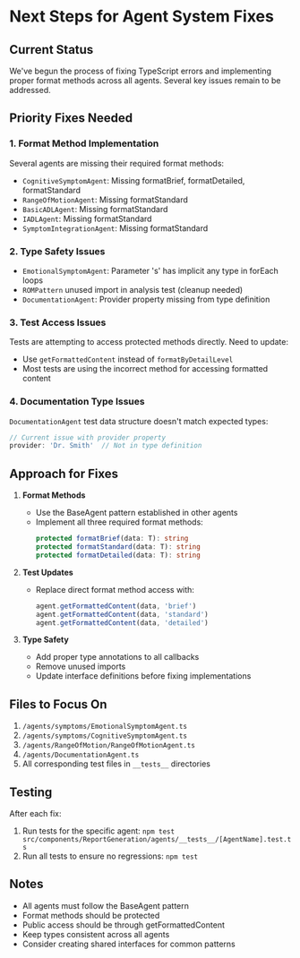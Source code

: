 # Next Steps for Agent System Fixes

## Current Status
We've begun the process of fixing TypeScript errors and implementing proper format methods across all agents. Several key issues remain to be addressed.

## Priority Fixes Needed

### 1. Format Method Implementation
Several agents are missing their required format methods:
- `CognitiveSymptomAgent`: Missing formatBrief, formatDetailed, formatStandard
- `RangeOfMotionAgent`: Missing formatStandard
- `BasicADLAgent`: Missing formatStandard
- `IADLAgent`: Missing formatStandard
- `SymptomIntegrationAgent`: Missing formatStandard

### 2. Type Safety Issues
- `EmotionalSymptomAgent`: Parameter 's' has implicit any type in forEach loops
- `ROMPattern` unused import in analysis test (cleanup needed)
- `DocumentationAgent`: Provider property missing from type definition

### 3. Test Access Issues
Tests are attempting to access protected methods directly. Need to update:
- Use `getFormattedContent` instead of `formatByDetailLevel`
- Most tests are using the incorrect method for accessing formatted content

### 4. Documentation Type Issues
`DocumentationAgent` test data structure doesn't match expected types:
```typescript
// Current issue with provider property
provider: 'Dr. Smith'  // Not in type definition
```

## Approach for Fixes

1. **Format Methods**
   - Use the BaseAgent pattern established in other agents
   - Implement all three required format methods:
     ```typescript
     protected formatBrief(data: T): string
     protected formatStandard(data: T): string
     protected formatDetailed(data: T): string
     ```

2. **Test Updates**
   - Replace direct format method access with:
     ```typescript
     agent.getFormattedContent(data, 'brief')
     agent.getFormattedContent(data, 'standard')
     agent.getFormattedContent(data, 'detailed')
     ```

3. **Type Safety**
   - Add proper type annotations to all callbacks
   - Remove unused imports
   - Update interface definitions before fixing implementations

## Files to Focus On
1. `/agents/symptoms/EmotionalSymptomAgent.ts`
2. `/agents/symptoms/CognitiveSymptomAgent.ts`
3. `/agents/RangeOfMotion/RangeOfMotionAgent.ts`
4. `/agents/DocumentationAgent.ts`
5. All corresponding test files in `__tests__` directories

## Testing
After each fix:
1. Run tests for the specific agent: `npm test src/components/ReportGeneration/agents/__tests__/[AgentName].test.ts`
2. Run all tests to ensure no regressions: `npm test`

## Notes
- All agents must follow the BaseAgent pattern
- Format methods should be protected
- Public access should be through getFormattedContent
- Keep types consistent across all agents
- Consider creating shared interfaces for common patterns